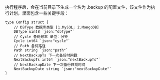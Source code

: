 


执行程序后，会在当前目录下生成一个名为 .backup 的配置文件，该文件作为执行计划，里面包含一些关键字段：

```golang
type Config struct {
	// DBType 数据库类型 [1.MySQL; 2.MongoDB]
	DBType uint8 `json:"dbType"`
	// Cycle 备份频率 单位：分钟
	Cycle int64 `json:"cycle"`
	// Path 备份路径
	Path string `json:"path"`
	// NextBackupTs 下一次备份时间戳
	NextBackupTs int64 `json:"nextBackupTs"`
	// NextBackupDate 下一次备份日期时间
	NextBackupDate string `json:"nextBackupDate"`
}

```
